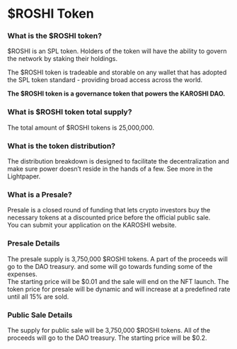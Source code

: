 # $ROSHI Token

### **What is the $ROSHI token?** <a href="#what-is-the-usdxyz-token" id="what-is-the-usdxyz-token"></a>

$ROSHI is an SPL token. Holders of the token will have the ability to govern the network by staking their holdings.

The $ROSHI token is tradeable and storable on any wallet that has adopted the SPL token standard - providing broad access across the world.

**The $ROSHI token is a governance token that powers the KAROSHI DAO.**

### **What is $ROSHI token total supply?** <a href="#what-is-usdxyz-token-total-supply" id="what-is-usdxyz-token-total-supply"></a>

The total amount of $ROSHI tokens is 25,000,000.

### **What is the token distribution?**

The distribution breakdown is designed to facilitate the decentralization and make sure power doesn’t reside in the hands of a few. See more in the Lightpaper.

### What is a Presale?

Presale is a closed round of funding that lets crypto investors buy the necessary tokens at a discounted price before the official public sale.\
You can submit your application on the KAROSHI website.

### Presale Details

The presale supply is 3,750,000 $ROSHI tokens. A part of the proceeds will go to the DAO treasury. and some will go towards funding some of the expenses. \
The starting price will be $0.01 and the sale will end on the NFT launch. The token price for presale will be dynamic and will increase at a predefined rate until all 15% are sold.

### ​Public Sale Details

The supply for public sale will be 3,750,000 $ROSHI tokens. All of the proceeds will go to the DAO treasury. The starting price will be $0.2.

